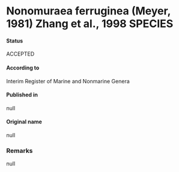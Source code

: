 Nonomuraea ferruginea (Meyer, 1981) Zhang et al., 1998 SPECIES
=======

#### Status
ACCEPTED

#### According to
Interim Register of Marine and Nonmarine Genera

#### Published in
null

#### Original name
null

### Remarks
null